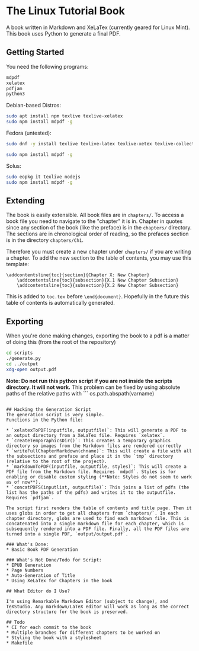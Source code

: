 # The Linux Tutorial Book

A book written in Markdown and XeLaTex (currently geared for Linux Mint). This book uses Python to generate a final PDF.

## Getting Started

You need the following programs: 
```bash
mdpdf
xelatex
pdfjam
python3
```
Debian-based Distros:
```bash
sudo apt install npm texlive texlive-xelatex
sudo npm install mdpdf -g
```

Fedora (untested): 
```bash
sudo dnf -y install texlive texlive-latex texlive-xetex texlive-collection-latex texlive-collection-latexrecommended texlive-xetex-def texlive-collection-xetex install texlive-collection-latexextra npm

sudo npm install mdpdf -g
```

Solus:
```bash
sudo eopkg it texlive nodejs
sudo npm install mdpdf -g
```

## Extending

The book is easily extensible. All book files are in `chapters/`. To access a book file you need to navigate to the "chapter" it is in. Chapter in quotes since any section of the book (like the preface) is in the `chapters/` directory. The sections are in chronological order of reading, so the prefaces section is in the directory `chapters/Ch1`.

Therefore you must create a new chapter under `chapters/` if you are writing a chapter. To add the new section to the table of contents, you may use this template:

```TeX
\addcontentsline{toc}{section}{Chapter X: New Chapter}
	\addcontentsline{toc}{subsection}{X.1 New Chapter Subsection}
	\addcontentsline{toc}{subsection}{X.2 New Chapter Subsection}
```
This is added to `toc.tex` before `\end{document}`. Hopefully in the future this table of contents is automatically generated.

## Exporting

When you're done making changes, exporting the book to a pdf is a matter of doing this (from the root of the repository)
```bash
cd scripts
./generate.py
cd ../output
xdg-open output.pdf
```

**Note: Do not run this python script if you are not inside the scripts directory. It will not work.**
This problem can be fixed by using absolute paths of the relative paths with ```
os.path.abspath(varname)
```, but the generation script is still a WIP.

## Hacking the Generation Script
The generation script is very simple. 
Functions in the Python file: 

* `xelatexToPDF(inputfile, outputfile)`: This will generate a PDF to an output directory from a XeLaTex file. Requires `xelatex`.
* `createTempGraphicsDir()`: This creates a temporary graphics directory so images from the Markdown files are rendered correctly
* `writeFullChapterMarkdown(chname)`: This will create a file with all the subsections and preface and place it in the `tmp` directory (relative to the root of the project). 
* `markdownToPDF(inputfile, outputfile, styles)`: This will create a PDF file from the Markdown file. Requires `mdpdf`. Styles is for enabling or disable custom styling (**Note: Styles do not seem to work as of now**).
* `concatPDFS(inputlist, outputfile)`: This joins a list of pdfs (the list has the paths of the pdfs) and writes it to the outputfile. Requires `pdfjam`.

The script first renders the table of contents and title page. Then it uses globs in order to get all chapters from `chapters/`. In each chapter directory, globs are used to find each markdown file. This is concatenated into a single markdown file for each chapter, which is subsequently rendered into a PDF file. Finally, all the PDF files are turned into a single PDF, `output/output.pdf`.

### What's Done:
* Basic Book PDF Generation

### What's Not Done/Todo for Script:
* EPUB Generation
* Page Numbers
* Auto-Generation of Title
* Using XeLaTex for Chapters in the book

## What Editor do I Use?

I'm using Remarkable Markdown Editor (subject to change), and TeXStudio. Any markdown/LaTeX editor will work as long as the correct directory structure for the book is preserved.

## Todo
* CI for each commit to the book
* Multiple branches for different chapters to be worked on
* Styling the book with a stylesheet
* Makefile
